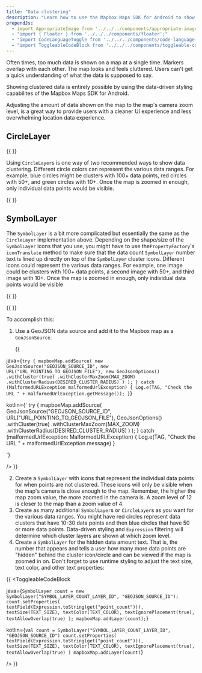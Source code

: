 ```yaml
---
title: "Data clustering"
description: "Learn how to use the Mapbox Maps SDK for Android to show clustered data on the map."
prependJs:
  - import AppropriateImage from '../../../components/appropriate-image';
  - "import { Floater } from '../../../components/floater';"
  - "import CodeLanguageToggle from '../../../components/code-language-toggle';"
  - "import ToggleableCodeBlock from '../../../components/toggleable-code-block';"
---
```


Often times, too much data is shown on a map at a single time. Markers overlap with each other. The map looks and feels cluttered. Users can't get a quick understanding of what the data is supposed to say. 

Showing clustered data is entirely possible by using the data-driven styling capabilites of the Mapbox Maps SDK for Android.

Adjusting the amount of data shown on the map to the map's camera zoom level, is a great way to provide users with a cleaner UI experience and less overwhelming location data experience. 
	

## CircleLayer

{{
  <Floater
    url="https://github.com/mapbox/mapbox-android-demo/blob/master/MapboxAndroidDemo/src/main/java/com/mapbox/mapboxandroiddemo/examples/dds/CircleLayerClusteringActivity.java"
    title="CircleLayer clustering"
    category="example"
    text="Use GeoJSON data and layers to show data with circle clusters"
  />
}}

Using `CircleLayer`s is one way of two recommended ways to show data clustering. Different circle colors can represent the various data ranges. For example, blue circles might be clusters with 100+ data points, red circles with 50+, and green circles with 10+. Once the map is zoomed in enough, only individual data points would be visible.


{{
<AppropriateImage imageId="CircleLayerCluster" className="block mx-auto pt18" />
}}

## SymbolLayer

The `SymbolLayer` is a bit more complicated but essentially the same as the `CircleLayer` implementation above. Depending on the shape/size of the `SymbolLayer` icons that you use, you might have to use the`PropertyFactory`'s `iconTranslate` method to make sure that the data count `SymbolLayer` number text is lined up directly on top of the `SymbolLayer` cluster icons. Different icons could represent the various data ranges. For example, one image could be clusters with 100+ data points, a second image with 50+, and third image with 10+. Once the map is zoomed in enough, only individual data points would be visible

{{
  <Floater
    url="https://github.com/mapbox/mapbox-android-demo/blob/master/MapboxAndroidDemo/src/main/java/com/mapbox/mapboxandroiddemo/examples/dds/ImageClusteringActivity.java"
    title="SymbolLayer clustering"
    category="example"
    text="Use GeoJSON data and layers to show data with various images as the cluster icons"
  />
}}

{{
<AppropriateImage imageId="SymbolLayerCluster" className="block mx-auto pt18" />
}}

To accomplish this:
	
1. Use a GeoJSON data source and add it to the Mapbox map as a `GeoJsonSource`.
	
	{{
<CodeLanguageToggle id="symbol-layer" />
<ToggleableCodeBlock

java={`
try {
	      mapboxMap.addSource(
	        new GeoJsonSource("GEOJSON_SOURCE_ID",
	          new URL("URL_POINTING_TO_GEOJSON_FILE"),
	          new GeoJsonOptions()
	            .withCluster(true)
	            .withClusterMaxZoom(MAX_ZOOM)
	            .withClusterRadius(DESIRED_CLUSTER_RADIUS)
	        )
	      );
	    } catch (MalformedURLException malformedUrlException) {
	      Log.e(TAG, "Check the URL " + malformedUrlException.getMessage());
	    }
`}

kotlin={`
try {
	      mapboxMap.addSource(
	        GeoJsonSource("GEOJSON_SOURCE_ID",
	          URL("URL_POINTING_TO_GEOJSON_FILE"),
	          GeoJsonOptions()
	            .withCluster(true)
	            .withClusterMaxZoom(MAX_ZOOM)
	            .withClusterRadius(DESIRED_CLUSTER_RADIUS)
	        )
	      );
	    } catch (malformedUrlException: MalformedURLException) {
            Log.e(TAG, "Check the URL " + malformedUrlException.message)
	    }

`}

/>
}}

	
2. Create a `SymbolLayer` with icons that represent the individual data points for when points are not clustered. These icons will only be visible when the map's camera is close enough to the map. Remember, the higher the map zoom value, the more zoomed in the camera is. A zoom level of 12 is closer to the map than a zoom value of 4.
3. Create as many additional `SymbolLayer`s or `CircleLayer`s as you want for the various data ranges. You might have red circles represent data clusters that have 10-30 data points and then blue circles that have 50 or more data points. Data-driven styling and `Expression` filtering will determine which cluster layers are shown at which zoom level.
4. Create a `SymbolLayer` for the hidden data amount text. That is, the number that appears and tells a user how many more data points are "hidden" behind the cluster icon/circle and can be viewed if the map is zoomed in on. Don't forget to use runtime styling to adjust the text size, text color, and other text properties:

{{
<CodeLanguageToggle id="set-properties" />
<ToggleableCodeBlock

java={`
SymbolLayer count = new SymbolLayer("SYMBOL_LAYER_COUNT_LAYER_ID", "GEOJSON_SOURCE_ID");
    count.setProperties(
      textField(Expression.toString(get("point_count"))),
      textSize(TEXT_SIZE),
      textColor(TEXT_COLOR),
      textIgnorePlacement(true),
      textAllowOverlap(true)
    );
mapboxMap.addLayer(count);
`}

kotlin={`
val count = SymbolLayer("SYMBOL_LAYER_COUNT_LAYER_ID", "GEOJSON_SOURCE_ID")
	count.setProperties(
		textField(Expression.toString(get("point_count"))),
		textSize(TEXT_SIZE),
		textColor(TEXT_COLOR),
		textIgnorePlacement(true),
		textAllowOverlap(true)
    )
mapboxMap.addLayer(count)
`}

/>
}}